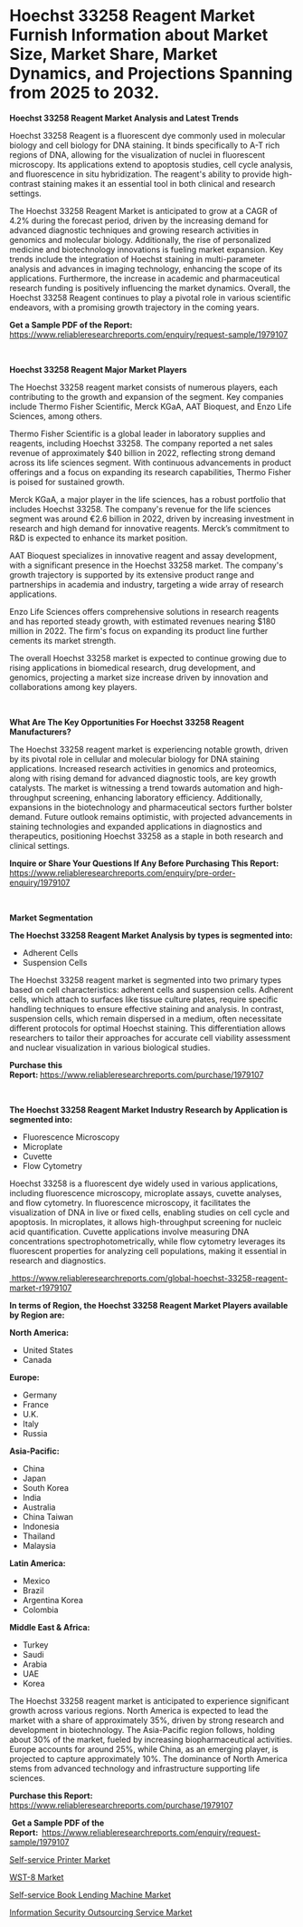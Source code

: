 <p><h1>Hoechst 33258 Reagent Market Furnish Information about Market Size, Market Share, Market Dynamics, and Projections Spanning from 2025 to 2032.</h1></p><p><strong>Hoechst 33258 Reagent Market Analysis and Latest Trends</strong></p>
<p><p>Hoechst 33258 Reagent is a fluorescent dye commonly used in molecular biology and cell biology for DNA staining. It binds specifically to A-T rich regions of DNA, allowing for the visualization of nuclei in fluorescent microscopy. Its applications extend to apoptosis studies, cell cycle analysis, and fluorescence in situ hybridization. The reagent's ability to provide high-contrast staining makes it an essential tool in both clinical and research settings. </p><p>The Hoechst 33258 Reagent Market is anticipated to grow at a CAGR of 4.2% during the forecast period, driven by the increasing demand for advanced diagnostic techniques and growing research activities in genomics and molecular biology. Additionally, the rise of personalized medicine and biotechnology innovations is fueling market expansion. Key trends include the integration of Hoechst staining in multi-parameter analysis and advances in imaging technology, enhancing the scope of its applications. Furthermore, the increase in academic and pharmaceutical research funding is positively influencing the market dynamics. Overall, the Hoechst 33258 Reagent continues to play a pivotal role in various scientific endeavors, with a promising growth trajectory in the coming years.</p></p>
<p><strong>Get a Sample PDF of the Report:&nbsp;</strong> <a href="https://www.reliableresearchreports.com/enquiry/request-sample/1979107?utm_campaign=102&utm_medium=2&utm_source=Github&utm_content=ia&utm_term=15012025&utm_id=hoechst-33258-reagent">https://www.reliableresearchreports.com/enquiry/request-sample/1979107</a></p>
<p>&nbsp;</p>
<p><strong>Hoechst 33258 Reagent Major Market Players</strong></p>
<p><p>The Hoechst 33258 reagent market consists of numerous players, each contributing to the growth and expansion of the segment. Key companies include Thermo Fisher Scientific, Merck KGaA, AAT Bioquest, and Enzo Life Sciences, among others.</p><p>Thermo Fisher Scientific is a global leader in laboratory supplies and reagents, including Hoechst 33258. The company reported a net sales revenue of approximately $40 billion in 2022, reflecting strong demand across its life sciences segment. With continuous advancements in product offerings and a focus on expanding its research capabilities, Thermo Fisher is poised for sustained growth.</p><p>Merck KGaA, a major player in the life sciences, has a robust portfolio that includes Hoechst 33258. The company's revenue for the life sciences segment was around €2.6 billion in 2022, driven by increasing investment in research and high demand for innovative reagents. Merck’s commitment to R&D is expected to enhance its market position.</p><p>AAT Bioquest specializes in innovative reagent and assay development, with a significant presence in the Hoechst 33258 market. The company's growth trajectory is supported by its extensive product range and partnerships in academia and industry, targeting a wide array of research applications.</p><p>Enzo Life Sciences offers comprehensive solutions in research reagents and has reported steady growth, with estimated revenues nearing $180 million in 2022. The firm's focus on expanding its product line further cements its market strength.</p><p>The overall Hoechst 33258 market is expected to continue growing due to rising applications in biomedical research, drug development, and genomics, projecting a market size increase driven by innovation and collaborations among key players.</p></p>
<p>&nbsp;</p>
<p><strong>What Are The Key Opportunities For Hoechst 33258 Reagent Manufacturers?</strong></p>
<p><p>The Hoechst 33258 reagent market is experiencing notable growth, driven by its pivotal role in cellular and molecular biology for DNA staining applications. Increased research activities in genomics and proteomics, along with rising demand for advanced diagnostic tools, are key growth catalysts. The market is witnessing a trend towards automation and high-throughput screening, enhancing laboratory efficiency. Additionally, expansions in the biotechnology and pharmaceutical sectors further bolster demand. Future outlook remains optimistic, with projected advancements in staining technologies and expanded applications in diagnostics and therapeutics, positioning Hoechst 33258 as a staple in both research and clinical settings.</p></p>
<p><strong>Inquire or Share Your Questions If Any Before Purchasing This Report:</strong> <a href="https://www.reliableresearchreports.com/enquiry/pre-order-enquiry/1979107?utm_campaign=102&utm_medium=2&utm_source=Github&utm_content=ia&utm_term=15012025&utm_id=hoechst-33258-reagent">https://www.reliableresearchreports.com/enquiry/pre-order-enquiry/1979107</a></p>
<p>&nbsp;</p>
<p><strong>Market Segmentation</strong></p>
<p><strong>The Hoechst 33258 Reagent Market Analysis by types is segmented into:</strong></p>
<p><ul><li>Adherent Cells</li><li>Suspension Cells</li></ul></p>
<p><p>The Hoechst 33258 reagent market is segmented into two primary types based on cell characteristics: adherent cells and suspension cells. Adherent cells, which attach to surfaces like tissue culture plates, require specific handling techniques to ensure effective staining and analysis. In contrast, suspension cells, which remain dispersed in a medium, often necessitate different protocols for optimal Hoechst staining. This differentiation allows researchers to tailor their approaches for accurate cell viability assessment and nuclear visualization in various biological studies.</p></p>
<p><strong>Purchase this Report:&nbsp;</strong><a href="https://www.reliableresearchreports.com/purchase/1979107?utm_campaign=102&utm_medium=2&utm_source=Github&utm_content=ia&utm_term=15012025&utm_id=hoechst-33258-reagent">https://www.reliableresearchreports.com/purchase/1979107</a></p>
<p>&nbsp;</p>
<p><strong>The Hoechst 33258 Reagent Market Industry Research by Application is segmented into:</strong></p>
<p><ul><li>Fluorescence Microscopy</li><li>Microplate</li><li>Cuvette</li><li>Flow Cytometry</li></ul></p>
<p><p>Hoechst 33258 is a fluorescent dye widely used in various applications, including fluorescence microscopy, microplate assays, cuvette analyses, and flow cytometry. In fluorescence microscopy, it facilitates the visualization of DNA in live or fixed cells, enabling studies on cell cycle and apoptosis. In microplates, it allows high-throughput screening for nucleic acid quantification. Cuvette applications involve measuring DNA concentrations spectrophotometrically, while flow cytometry leverages its fluorescent properties for analyzing cell populations, making it essential in research and diagnostics.</p></p>
<p><a href="https://www.reliableresearchreports.com/global-hoechst-33258-reagent-market-r1979107?utm_campaign=102&utm_medium=2&utm_source=Github&utm_content=ia&utm_term=15012025&utm_id=hoechst-33258-reagent">&nbsp;https://www.reliableresearchreports.com/global-hoechst-33258-reagent-market-r1979107</a></p>
<p><strong>In terms of Region, the Hoechst 33258 Reagent Market Players available by Region are:</strong></p>
<p>
    <p> <strong> North America: </strong>
        <ul>
            <li>United States</li>
            <li>Canada</li>
        </ul>
        </p> 
    <p> <strong> Europe: </strong>
        <ul>
            <li>Germany</li>
            <li>France</li>
            <li>U.K.</li>
            <li>Italy</li>
            <li>Russia</li>
        </ul>
        </p> 
    <p> <strong> Asia-Pacific: </strong>
        <ul>
            <li>China</li>
            <li>Japan</li>
            <li>South Korea</li>
            <li>India</li>
            <li>Australia</li>
            <li>China Taiwan</li>
            <li>Indonesia</li>
            <li>Thailand</li>
            <li>Malaysia</li>
        </ul>
        </p> 
    <p> <strong> Latin America: </strong>
        <ul>
            <li>Mexico</li>
            <li>Brazil</li>
            <li>Argentina Korea</li>
            <li>Colombia</li>
        </ul>
        </p> 
    <p> <strong> Middle East & Africa: </strong>
        <ul>
            <li>Turkey</li>
            <li>Saudi</li>
            <li>Arabia</li>
            <li>UAE</li>
            <li>Korea</li>
        </ul>
    </p>
    </p>
<p><p>The Hoechst 33258 reagent market is anticipated to experience significant growth across various regions. North America is expected to lead the market with a share of approximately 35%, driven by strong research and development in biotechnology. The Asia-Pacific region follows, holding about 30% of the market, fueled by increasing biopharmaceutical activities. Europe accounts for around 25%, while China, as an emerging player, is projected to capture approximately 10%. The dominance of North America stems from advanced technology and infrastructure supporting life sciences.</p></p>
<p><strong>Purchase this Report: </strong><a href="https://www.reliableresearchreports.com/purchase/1979107?utm_campaign=102&utm_medium=2&utm_source=Github&utm_content=ia&utm_term=15012025&utm_id=hoechst-33258-reagent">https://www.reliableresearchreports.com/purchase/1979107</a></p>
<p>&nbsp;<strong>Get a Sample PDF of the Report:&nbsp;&nbsp;</strong><a href="https://www.reliableresearchreports.com/enquiry/request-sample/1979107?utm_campaign=102&utm_medium=2&utm_source=Github&utm_content=ia&utm_term=15012025&utm_id=hoechst-33258-reagent">https://www.reliableresearchreports.com/enquiry/request-sample/1979107</a></p>
<p><strong></strong></p>
<p><p><a href="https://github.com/NargisHussain75/Market-Research-Report-List-1/blob/main/self-service-printer-market.md?utm_campaign=102&utm_medium=2&utm_source=Github&utm_content=ia&utm_term=15012025&utm_id=hoechst-33258-reagent">Self-service Printer Market</a></p><p><a href="https://github.com/pearlinewhite4692/Market-Research-Report-List-1/blob/main/wst-8-market.md?utm_campaign=102&utm_medium=2&utm_source=Github&utm_content=ia&utm_term=15012025&utm_id=hoechst-33258-reagent">WST-8 Market</a></p><p><a href="https://github.com/hillsmyung726/Market-Research-Report-List-1/blob/main/self-service-book-lending-machine-market.md?utm_campaign=102&utm_medium=2&utm_source=Github&utm_content=ia&utm_term=15012025&utm_id=hoechst-33258-reagent">Self-service Book Lending Machine Market</a></p><p><a href="https://github.com/FlorianWolf90/Market-Research-Report-List-1/blob/main/information-security-outsourcing-service-market.md?utm_campaign=102&utm_medium=2&utm_source=Github&utm_content=ia&utm_term=15012025&utm_id=hoechst-33258-reagent">Information Security Outsourcing Service Market</a></p></p>